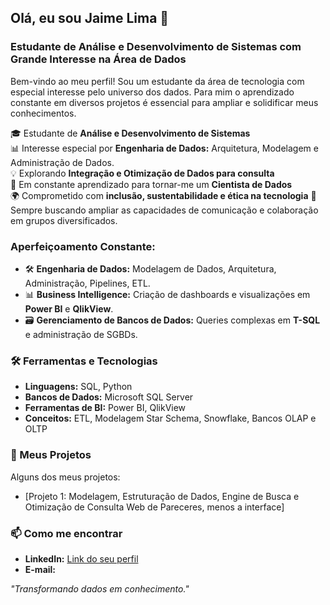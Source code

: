 ## Olá, eu sou Jaime Lima 👋

### Estudante de Análise e Desenvolvimento de Sistemas com Grande Interesse na Área de Dados

Bem-vindo ao meu perfil! Sou um estudante da área de tecnologia com especial interesse pelo universo dos dados. 
Para mim o aprendizado constante em diversos projetos é essencial para ampliar e solidificar meus conhecimentos.

🎓 Estudante de **Análise e Desenvolvimento de Sistemas**  
📊 Interesse especial por **Engenharia de Dados:** Arquitetura, Modelagem e Administração de Dados.  
💡 Explorando **Integração e Otimização de Dados para consulta**  
🚀 Em constante aprendizado para tornar-me um **Cientista de Dados**  
🌍 Comprometido com **inclusão, sustentabilidade e ética na tecnologia**
🤝 Sempre buscando ampliar as capacidades de comunicação e colaboração em grupos diversificados.


### Aperfeiçoamento Constante:
- 🛠 **Engenharia de Dados:** Modelagem de Dados, Arquitetura, Administração, Pipelines, ETL.
- 📊 **Business Intelligence:** Criação de dashboards e visualizações em **Power BI** e **QlikView**.
- 🗃 **Gerenciamento de Bancos de Dados:** Queries complexas em **T-SQL** e administração de SGBDs.

### 🛠 Ferramentas e Tecnologias
- **Linguagens:** SQL, Python
- **Bancos de Dados:** Microsoft SQL Server
- **Ferramentas de BI:** Power BI, QlikView
- **Conceitos:** ETL, Modelagem Star Schema, Snowflake, Bancos OLAP e OLTP

### 📂 Meus Projetos
Alguns dos meus projetos:
- [Projeto 1: Modelagem, Estruturação de Dados, Engine de Busca e Otimização de Consulta Web de Pareceres, menos a interface]

### 📫 Como me encontrar
- **LinkedIn:** [Link do seu perfil](https://www.linkedin.com/in/jaime-lima-434530379)
- **E-mail:** 

*"Transformando dados em conhecimento."*
